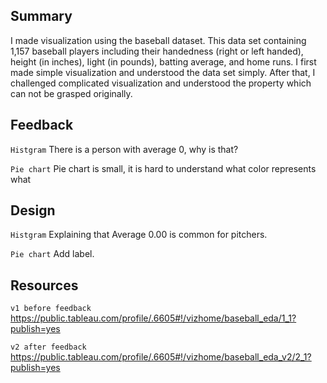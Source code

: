 ## Summary
I made visualization using the baseball dataset.
This data set containing 1,157 baseball players including their handedness (right or left handed), height (in inches), Iight (in pounds), batting average, and home runs.
I first made simple visualization and understood the data set simply.  After that, I challenged complicated visualization and understood the property which can not be grasped originally.

## Feedback

`Histgram`
There is a person with average 0, why is that?

`Pie chart`
Pie chart is small, it is hard to understand what color represents what

## Design
`Histgram`
Explaining that Average 0.00 is common for pitchers.

`Pie chart`
Add label.

## Resources

`v1 before feedback`
https://public.tableau.com/profile/.6605#!/vizhome/baseball_eda/1_1?publish=yes

`v2 after feedback`
https://public.tableau.com/profile/.6605#!/vizhome/baseball_eda_v2/2_1?publish=yes
